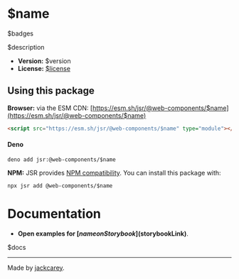 # $name

$badges

$description

- **Version:** $version
- **License:** [$license](./LICENSE.md)

## Using this package

**Browser:** via the ESM CDN: [https://esm.sh/jsr/@web-components/$name](https://esm.sh/jsr/@web-components/$name) 

```html
<script src="https://esm.sh/jsr/@web-components/$name" type="module"></script>
```

#### Deno

```
deno add jsr:@web-components/$name
```

**NPM:** JSR provides [NPM compatibility](https://jsr.io/docs/npm-compatibility). You can install this package with:

```
npx jsr add @web-components/$name
```

# Documentation

- **Open examples for [$name on Storybook]($storybookLink)**.

$docs

---

Made by [jackcarey](https://jackcarey.co.uk).
